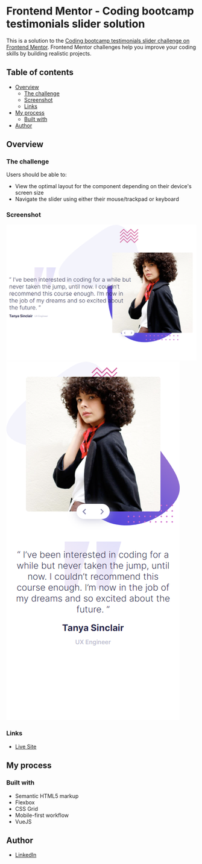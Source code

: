 # Frontend Mentor - Coding bootcamp testimonials slider solution

This is a solution to the [Coding bootcamp testimonials slider challenge on Frontend Mentor](https://www.frontendmentor.io/challenges/coding-bootcamp-testimonials-slider-4FNyLA8JL). Frontend Mentor challenges help you improve your coding skills by building realistic projects. 

## Table of contents

- [Overview](#overview)
  - [The challenge](#the-challenge)
  - [Screenshot](#screenshot)
  - [Links](#links)
- [My process](#my-process)
  - [Built with](#built-with)
- [Author](#author)

## Overview

### The challenge

Users should be able to:

- View the optimal layout for the component depending on their device's screen size
- Navigate the slider using either their mouse/trackpad or keyboard

### Screenshot

![](./desktop.png)
![](./mobile.png)

### Links

- [Live Site](https://nerijusnoreika.github.io/coding-bootcamp-testimonials-slider/)

## My process

### Built with

- Semantic HTML5 markup
- Flexbox
- CSS Grid
- Mobile-first workflow
- VueJS

## Author

- [LinkedIn](https://www.linkedin.com/in/nerijus-noreika-225804154/)
